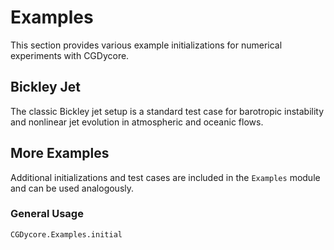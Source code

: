 # Examples

This section provides various example initializations for numerical experiments with CGDycore.

## Bickley Jet

The classic Bickley jet setup is a standard test case for barotropic instability and nonlinear jet evolution in atmospheric and oceanic flows.

## More Examples

Additional initializations and test cases are included in the `Examples` module and can be used analogously.

### General Usage

```@autodocs
CGDycore.Examples.initial
